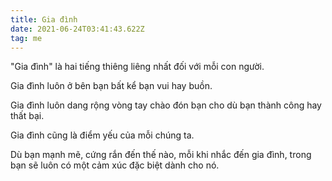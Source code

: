 ```yaml
---
title: Gia đình
date: 2021-06-24T03:41:43.622Z
tag: me
---
```

"Gia đình" là hai tiếng thiêng liêng nhất đối với mỗi con người.

Gia đình luôn ở bên bạn bất kể bạn vui hay buồn.

Gia đình luôn dang rộng vòng tay chào đón bạn cho dù bạn thành công hay thất bại.

Gia đình cũng là điểm yếu của mỗi chúng ta.

Dù bạn mạnh mẽ, cứng rắn đến thế nào, mỗi khi nhắc đến gia đình, trong bạn sẽ luôn có một cảm xúc đặc biệt dành cho nó.